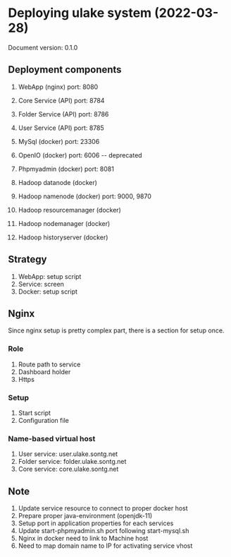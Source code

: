 # Deploying ulake system (2022-03-28)

Document version: 0.1.0

## Deployment components

1. WebApp (nginx)                   port: 8080
2. Core Service (API)               port: 8784
3. Folder Service (API)             port: 8786
4. User Service (API)               port: 8785
5. MySql (docker)                   port: 23306
6. OpenIO (docker)                  port: 6006 -- deprecated
7. Phpmyadmin (docker)              port: 8081

8. Hadoop datanode (docker)
9. Hadoop namenode (docker)         port: 9000, 9870
10. Hadoop resourcemanager (docker)
11. Hadoop nodemanager (docker)
12. Hadoop historyserver (docker)

## Strategy

1. WebApp: setup script
2. Service: screen
3. Docker: setup script

## Nginx

Since nginx setup is pretty complex part, there is a section for setup once.

### Role

1. Route path to service
2. Dashboard holder
3. Https

### Setup

1. Start script
2. Configuration file

### Name-based virtual host

1. User service: user.ulake.sontg.net
2. Folder service: folder.ulake.sontg.net
3. Core service: core.ulake.sontg.net

## Note

1. Update service resource to connect to proper docker host
2. Prepare proper java-environment (openjdk-11)
3. Setup port in application properties for each services
4. Update start-phpmyadmin.sh port following start-mysql.sh
5. Nginx in docker need to link to Machine host
6. Need to map domain name to IP for activating service vhost
